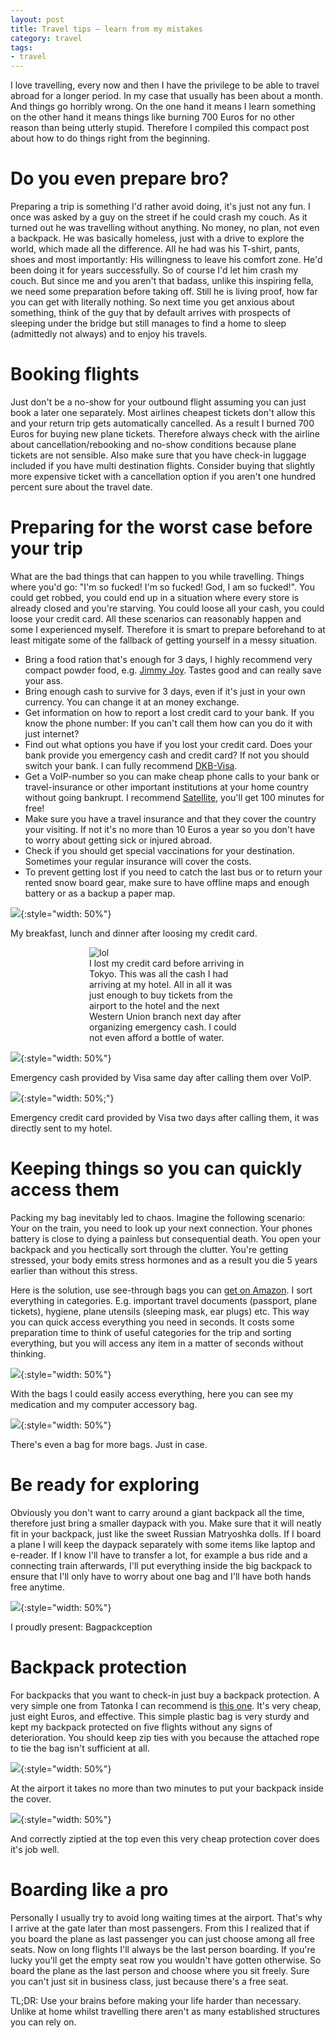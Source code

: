 ```yaml
---
layout: post
title: Travel tips – learn from my mistakes
category: travel
tags:
- travel
---
```


I love travelling, every now and then I have the privilege to be able to travel abroad for a longer period. In my case that usually has been about a month. And things go horribly wrong. On the one hand it means I learn something on the other hand it means things like burning 700 Euros for no other reason than being utterly stupid. Therefore I compiled this compact post about how to do things right from the beginning.

<!--more-->

# Do you even prepare bro?

Preparing a trip is something I'd rather avoid doing, it's just not any fun. I once was asked by a guy on the street if he could crash my couch. As it turned out he was travelling without anything. No money, no plan, not even a backpack. He was basically homeless, just with a drive to explore the world, which made all the difference. All he had was his T-shirt, pants, shoes and most importantly: His willingness to leave his comfort zone. <!--more-->He'd been doing it for years successfully. So of course I'd let him crash my couch. But since me and you aren't that badass, unlike this inspiring fella, we need some preparation before taking off. Still he is living proof, how far you can get with literally nothing. So next time you get anxious about something, think of the guy that by default arrives with prospects of sleeping under the bridge but still manages to find a home to sleep (admittedly not always) and to enjoy his travels.

# Booking flights

Just don't be a no-show for your outbound flight assuming you can just book a later one separately. Most airlines cheapest tickets don't allow this and your return trip gets automatically cancelled. As a result I burned 700 Euros for buying new plane tickets. Therefore always check with the airline about cancellation/rebooking and no-show conditions because plane tickets are not sensible. Also make sure that you have check-in luggage included if you have multi destination flights. Consider buying that slightly more expensive ticket with a cancellation option if you aren't one hundred percent sure about the travel date.

# Preparing for the worst case before your trip

What are the bad things that can happen to you while travelling. Things where you'd go: "I'm so fucked! I'm so fucked! God, I am so fucked!". You could get robbed, you could end up in a situation where every store is already closed and you're starving. You could loose all your cash, you could loose your credit card. All these scenarios can reasonably happen and some I experienced myself. Therefore it is smart to prepare beforehand to at least mitigate some of the fallback of getting yourself in a messy situation.

 * Bring a food ration that's enough for 3 days, I highly recommend very compact powder food, e.g. [Jimmy Joy](https://jimmyjoy.com). Tastes good and can really save your ass.
 * Bring enough cash to survive for 3 days, even if it's just in your own currency. You can change it at an money exchange.
 * Get information on how to report a lost credit card to your bank. If you know the phone number: If you can't call them how can you do it with just internet?
 * Find out what options you have if you lost your credit card. Does your bank provide you emergency cash and credit card? If not you should switch your bank. I can fully recommend [DKB-Visa](https://www.dkb.de/privatkunden/visa-card/).
 * Get a VoIP-number so you can make cheap phone calls to your bank or travel-insurance or other important institutions at your home country without going bankrupt. I recommend [Satellite](https://www.satellite.me), you'll get 100 minutes for free!
 * Make sure you have a travel insurance and that they cover the country your visiting. If not it's no more than 10 Euros a year so you don't have to worry about getting sick or injured abroad.
 * Check if you should get special vaccinations for your destination. Sometimes your regular insurance will cover the costs.
 * To prevent getting lost if you need to catch the last bus or to return your rented snow board gear, make sure to have offline maps and enough battery or as a backup a paper map.

![](/images/travel_tips_food.jpg){:style="width: 50%"}
<p class="caption">My breakfast, lunch and dinner after loosing my credit card.</p>

<figure class="image" style="width: 50%; display:block; margin-left:auto; margin-right:auto; ">
  <img src="/images/travel_tips_wallet.jpg" alt="lol">
  <figcaption>I lost my credit card before arriving in Tokyo. This was all the cash I had arriving at my hotel. All in all it was just enough to buy tickets from the airport to the hotel and the next Western Union branch next day after organizing emergency cash. I could not even afford a bottle of water.</figcaption>
</figure>


![](/images/travel_tips_money.jpg){:style="width: 50%"}
<p class="caption">Emergency cash provided by Visa same day after calling them over VoIP.</p>

![](/images/travel_tips_credit_card.jpg){:style="width: 50%;"}
<p class="caption">Emergency credit card provided by Visa two days after calling them, it was directly sent to my hotel.</p>

# Keeping things so you can quickly access them

Packing my bag inevitably led to chaos. Imagine the following scenario: Your on the train, you need to look up your next connection. Your phones battery is close to dying a painless but consequential death. You open your backpack and you hectically sort through the clutter. You're getting stressed, your body emits stress hormones and as a result you die 5 years earlier than without this stress.

Here is the solution, use see-through bags you can [get on Amazon](https://www.amazon.de/dp/B07DFD2NNJ/). I sort everything in categories. E.g. important travel documents (passport, plane tickets), hygiene, plane utensils (sleeping mask, ear plugs) etc. This way you can quick access everything you need in seconds. It costs some preparation time to think of useful categories for the trip and sorting everything, but you will access any item in a matter of seconds without thinking.

![](/images/travel_tips_access.jpg){:style="width: 50%"}
<p class="caption">With the bags I could easily access everything, here you can see my medication and my computer accessory bag.</p>

![](/images/travel_tips_bags.jpg){:style="width: 50%"}
<p class="caption">There's even a bag for more bags. Just in case.</p>

# Be ready for exploring

Obviously you don't want to carry around a giant backpack all the time, therefore just bring a smaller daypack with you. Make sure that it will neatly fit in your backpack, just like the sweet Russian Matryoshka dolls. If I board a plane I will keep the daypack separately with some items like laptop and e-reader. If I know I'll have to transfer a lot, for example a bus ride and a connecting train afterwards, I'll put everything inside the big backpack to ensure that I'll only have to worry about one bag and I'll have both hands free anytime.

![](/images/travel_tips_daypack.jpg){:style="width: 50%"}
<p class="caption">I proudly present: Bagpackception</p>

# Backpack protection

For backpacks that you want to check-in just buy a backpack protection. A very simple one from Tatonka I can recommend is [this one](https://www.amazon.de/dp/B000FSEWJC). It's very cheap, just eight Euros, and effective. This simple plastic bag is very sturdy and kept my backpack protected on five flights without any signs of deterioration. You should keep zip ties with you because the attached rope to tie the bag isn't sufficient at all.

![](/images/travel_tips_bag1.jpg){:style="width: 50%"}
<p class="caption">At the airport it takes no more than two minutes to put your backpack inside the cover.</p>

![](/images/travel_tips_bag2.jpg){:style="width: 50%"}
<p class="caption">And correctly ziptied at the top even this very cheap protection cover does it's job well.</p>

# Boarding like a pro

Personally I usually try to avoid long waiting times at the airport. That's why I arrive at the gate later than most passengers. From this I realized that if you board the plane as last passenger you can just choose among all free seats. Now on long flights I'll always be the last person boarding. If you're lucky you'll get the empty seat row you wouldn't have gotten otherwise. So board the plane as the last person and choose where you sit freely. Sure you can't just sit in business class, just because there's a free seat.

TL;DR: Use your brains before making your life harder than necessary. Unlike at home whilst travelling there aren't as many established structures you can rely on.

